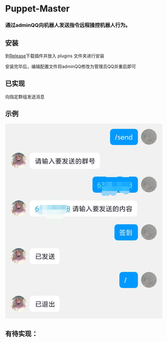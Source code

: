 # Puppet-Master

### 通过adminQQ向机器人发送指令远程操控机器人行为。

## 安装

到[Release](https://github.com/AXiX-official/Puppet-Master/releases)下载插件并放入 plugins 文件夹进行安装

安装完毕后，编辑配置文件将adminQQ修改为管理员QQ并重启即可

## 已实现

向指定群组发送消息

## 示例
![示例1](1.jpg)

## 有待实现：
